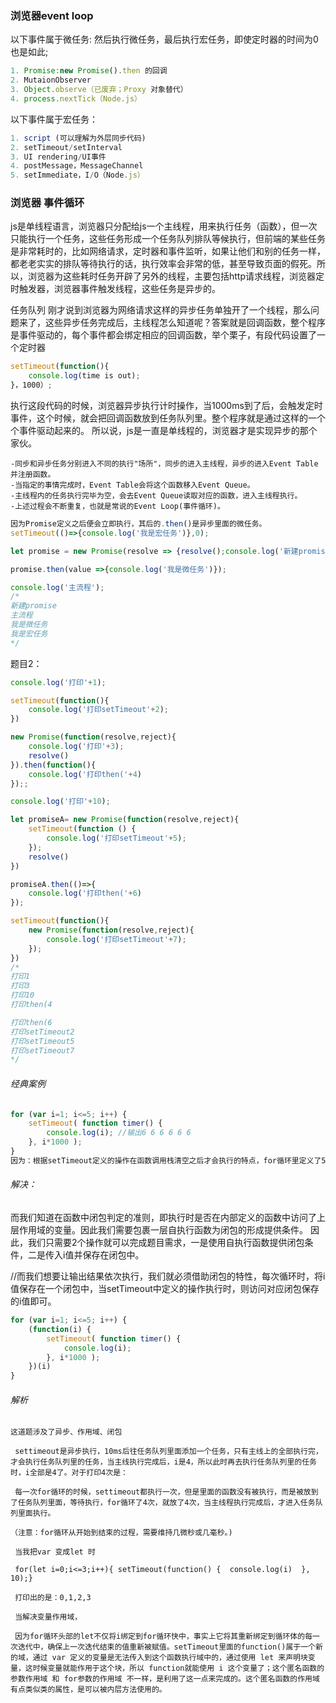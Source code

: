 ### 浏览器event loop
以下事件属于微任务:
然后执行微任务，最后执行宏任务，即使定时器的时间为0也是如此;
```js
1. Promise:new Promise().then 的回调
2. MutaionObserver
3. Object.observe（已废弃；Proxy 对象替代）
4. process.nextTick（Node.js）
```
以下事件属于宏任务：
```js
1. script (可以理解为外层同步代码)
2. setTimeout/setInterval
3. UI rendering/UI事件
4. postMessage，MessageChannel
5. setImmediate，I/O（Node.js）
```
### 浏览器 事件循环
js是单线程语言，浏览器只分配给js一个主线程，用来执行任务（函数），但一次只能执行一个任务，这些任务形成一个任务队列排队等候执行，但前端的某些任务是非常耗时的，比如网络请求，定时器和事件监听，如果让他们和别的任务一样，都老老实实的排队等待执行的话，执行效率会非常的低，甚至导致页面的假死。所以，浏览器为这些耗时任务开辟了另外的线程，主要包括http请求线程，浏览器定时触发器，浏览器事件触发线程，这些任务是异步的。

任务队列
刚才说到浏览器为网络请求这样的异步任务单独开了一个线程，那么问题来了，这些异步任务完成后，主线程怎么知道呢？答案就是回调函数，整个程序是事件驱动的，每个事件都会绑定相应的回调函数，举个栗子，有段代码设置了一个定时器
```js
setTimeout(function(){
    console.log(time is out);
}，1000）;
```
执行这段代码的时候，浏览器异步执行计时操作，当1000ms到了后，会触发定时事件，这个时候，就会把回调函数放到任务队列里。整个程序就是通过这样的一个个事件驱动起来的。
所以说，js是一直是单线程的，浏览器才是实现异步的那个家伙。
```
-同步和异步任务分别进入不同的执行"场所"，同步的进入主线程，异步的进入Event Table并注册函数。
-当指定的事情完成时，Event Table会将这个函数移入Event Queue。
-主线程内的任务执行完毕为空，会去Event Queue读取对应的函数，进入主线程执行。
-上述过程会不断重复，也就是常说的Event Loop(事件循环)。
```

```js
因为Promise定义之后便会立即执行，其后的.then()是异步里面的微任务。
setTimeout(()=>{console.log('我是宏任务')},0);

let promise = new Promise(resolve => {resolve();console.log('新建promise')});

promise.then(value =>{console.log('我是微任务')});

console.log('主流程');
/*
新建promise
主流程
我是微任务
我是宏任务
*/
```
题目2：
```js
console.log('打印'+1);

setTimeout(function(){
	console.log('打印setTimeout'+2);
}) 

new Promise(function(resolve,reject){
	console.log('打印'+3);
	resolve()
}).then(function(){
	console.log('打印then('+4)
});;

console.log('打印'+10); 

let promiseA= new Promise(function(resolve,reject){
	setTimeout(function () {
		console.log('打印setTimeout'+5);
	});
	resolve()
})

promiseA.then(()=>{
	console.log('打印then('+6)
});

setTimeout(function(){ 
	new Promise(function(resolve,reject){
		console.log('打印setTimeout'+7);
	});
})
/*
打印1
打印3
打印10
打印then(4

打印then(6
打印setTimeout2
打印setTimeout5
打印setTimeout7
*/
```

###### 经典案例
```js
for (var i=1; i<=5; i++) { 
    setTimeout( function timer() {
        console.log(i); //输出6 6 6 6 6 6
    }, i*1000 );
}
因为：根据setTimeout定义的操作在函数调用栈清空之后才会执行的特点，for循环里定义了5个setTimeout操作。而当这些操作开始执行时，for循环的i值，已经先一步变成了6。因此输出结果总为6。
```
###### 解决：
而我们知道在函数中闭包判定的准则，即执行时是否在内部定义的函数中访问了上层作用域的变量。因此我们需要包裹一层自执行函数为闭包的形成提供条件。
因此，我们只需要2个操作就可以完成题目需求，一是使用自执行函数提供闭包条件，二是传入i值并保存在闭包中。

//而我们想要让输出结果依次执行，我们就必须借助闭包的特性，每次循环时，将i值保存在一个闭包中，当setTimeout中定义的操作执行时，则访问对应闭包保存的i值即可。
```js
for (var i=1; i<=5; i++) { 
    (function(i) {
        setTimeout( function timer() {
            console.log(i);
        }, i*1000 );
    })(i)
}
```
###### 解析
```
这道题涉及了异步、作用域、闭包

 settimeout是异步执行，10ms后往任务队列里面添加一个任务，只有主线上的全部执行完，才会执行任务队列里的任务，当主线执行完成后，i是4，所以此时再去执行任务队列里的任务时，i全部是4了。对于打印4次是：

 每一次for循环的时候，settimeout都执行一次，但是里面的函数没有被执行，而是被放到了任务队列里面，等待执行，for循环了4次，就放了4次，当主线程执行完成后，才进入任务队列里面执行。

（注意：for循环从开始到结束的过程，需要维持几微秒或几毫秒。)

 当我把var 变成let 时

 for(let i=0;i<=3;i++){ setTimeout(function() {  console.log(i)  }, 10);}

 打印出的是：0,1,2,3

 当解决变量作用域，

 因为for循环头部的let不仅将i绑定到for循环快中，事实上它将其重新绑定到循环体的每一次迭代中，确保上一次迭代结束的值重新被赋值。setTimeout里面的function()属于一个新的域，通过 var 定义的变量是无法传入到这个函数执行域中的，通过使用 let 来声明块变量，这时候变量就能作用于这个块，所以 function就能使用 i 这个变量了；这个匿名函数的参数作用域 和 for参数的作用域 不一样，是利用了这一点来完成的。这个匿名函数的作用域有点类似类的属性，是可以被内层方法使用的。
```
